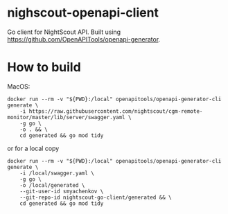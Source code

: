 # nighscout-openapi-client

Go client for NightScout API. Built using https://github.com/OpenAPITools/openapi-generator.

# How to build

MacOS:
```
docker run --rm -v "${PWD}:/local" openapitools/openapi-generator-cli generate \
    -i https://raw.githubusercontent.com/nightscout/cgm-remote-monitor/master/lib/server/swagger.yaml \
    -g go \
    -o . && \
    cd generated && go mod tidy
```

or for a local copy

```
docker run --rm -v "${PWD}:/local" openapitools/openapi-generator-cli generate \
    -i /local/swagger.yaml \
    -g go \
    -o /local/generated \
    --git-user-id smyachenkov \
    --git-repo-id nightscout-go-client/generated && \
    cd generated && go mod tidy
```